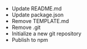 - Update README.md
- Update package.json
- Remove TEMPLATE.md
- Remove .git
- Initialize a new git repository
- Publish to npm